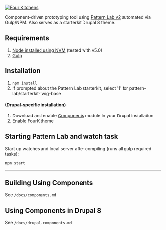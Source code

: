 [![Four Kitchens](https://img.shields.io/badge/4K-Four%20Kitchens-35AA4E.svg)](https://fourkitchens.com/)

Component-driven prototyping tool using [Pattern Lab v2](http://patternlab.io/) automated via Gulp/NPM. Also serves as a starterkit Drupal 8 theme.

## Requirements

  1. [Node installed using NVM](https://github.com/creationix/nvm) (tested with v5.0)
  2. [Gulp](http://gulpjs.com/)

## Installation

  1. `npm install`
  2. If prompted about the Pattern Lab starterkit, select '1' for pattern-lab/starterkit-twig-base

#### (Drupal-specific installation)

  1. Download and enable [Components](https://www.drupal.org/project/components) module in your Drupal installation
  2. Enable FourK theme

## Starting Pattern Lab and watch task

  Start up watches and local server after compiling (runs all gulp required tasks):

  ```bash
  npm start
  ```

  ---

## Building Using Components

See `/docs/components.md`

## Using Components in Drupal 8

See `/docs/drupal-components.md`
